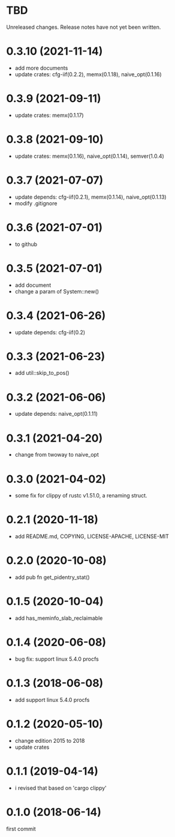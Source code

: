 TBD
===
Unreleased changes. Release notes have not yet been written.

0.3.10 (2021-11-14)
=====

* add more documents
* update crates: cfg-iif(0.2.2), memx(0.1.18), naive_opt(0.1.16)

0.3.9 (2021-09-11)
=====

* update crates: memx(0.1.17)

0.3.8 (2021-09-10)
=====

* update crates: memx(0.1.16), naive_opt(0.1.14), semver(1.0.4)

0.3.7 (2021-07-07)
=====

* update depends: cfg-iif(0.2.1), memx(0.1.14), naive_opt(0.1.13)
* modify .gitignore

0.3.6 (2021-07-01)
=====

* to github

0.3.5 (2021-07-01)
=====

* add document
* change a param of System::new()

0.3.4 (2021-06-26)
=====

* update depends: cfg-iif(0.2)

0.3.3 (2021-06-23)
=====

* add util::skip_to_pos()

0.3.2 (2021-06-06)
=====

* update depends: naive_opt(0.1.11)

0.3.1 (2021-04-20)
=====

* change from twoway to naive_opt

0.3.0 (2021-04-02)
=====

* some fix for clippy of rustc v1.51.0, a renaming struct.

0.2.1 (2020-11-18)
=====

* add README.md, COPYING, LICENSE-APACHE, LICENSE-MIT

0.2.0 (2020-10-08)
=====

* add pub fn get_pidentry_stat()

0.1.5 (2020-10-04)
=====

* add has_meminfo_slab_reclaimable

0.1.4 (2020-06-08)
=====

* bug fix: support linux 5.4.0 procfs

0.1.3 (2018-06-08)
=====

* add support linux 5.4.0 procfs

0.1.2 (2020-05-10)
=====

* change edition 2015 to 2018
* update crates

0.1.1 (2019-04-14)
=====

* i revised that based on 'cargo clippy'

0.1.0 (2018-06-14)
=====
first commit

